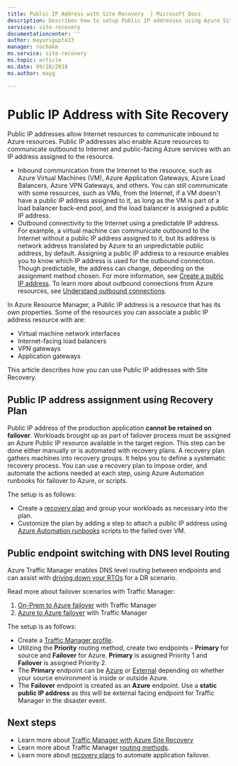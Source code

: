 ```yaml
---
title: Public IP Address with Site Recovery  | Microsoft Docs
description: Describes how to setup Public IP addresses using Azure Site Recovery and Azure Traffic Manager for disaster recovery and migration
services: site-recovery
documentationcenter: ''
author: mayurigupta13
manager: rochakm
ms.service: site-recovery
ms.topic: article
ms.date: 09/28/2018
ms.author: mayg

---
```

# Public IP Address with Site Recovery

Public IP addresses allow Internet resources to communicate inbound to Azure resources. Public IP addresses also enable Azure resources to communicate outbound to Internet and public-facing Azure services with an IP address assigned to the resource.
- Inbound communication from the Internet to the resource, such as Azure Virtual Machines (VM), Azure Application Gateways, Azure Load Balancers, Azure VPN Gateways, and others. You can still communicate with some resources, such as VMs, from the Internet, if a VM doesn't have a public IP address assigned to it, as long as the VM is part of a load balancer back-end pool, and the load balancer is assigned a public IP address.
- Outbound connectivity to the Internet using a predictable IP address. For example, a virtual machine can communicate outbound to the Internet without a public IP address assigned to it, but its address is network address translated by Azure to an unpredictable public address, by default. Assigning a public IP address to a resource enables you to know which IP address is used for the outbound connection. Though predictable, the address can change, depending on the assignment method chosen. For more information, see [Create a public IP address](../virtual-network/virtual-network-public-ip-address.md#create-a-public-ip-address). To learn more about outbound connections from Azure resources, see [Understand outbound connections](../load-balancer/load-balancer-outbound-connections.md?toc=%2fazure%2fvirtual-network%2ftoc.json).

In Azure Resource Manager, a Public IP address is a resource that has its own properties. Some of the resources you can associate a public IP address resource with are:

* Virtual machine network interfaces
* Internet-facing load balancers
* VPN gateways
* Application gateways

This article describes how you can use Public IP addresses with Site Recovery.

## Public IP address assignment using Recovery Plan

Public IP address of the production application **cannot be retained on failover**. Workloads brought up as part of failover process must be assigned an Azure Public IP resource available in the target region. This step can be done either manually or is automated with recovery plans. A recovery plan gathers machines into recovery groups. It helps you to define a systematic recovery process. You can use a recovery plan to impose order, and automate the actions needed at each step, using Azure Automation runbooks for failover to Azure, or scripts.

The setup is as follows:
- Create a [recovery plan](../site-recovery/site-recovery-create-recovery-plans.md#create-a-recovery-plan) and group your workloads as necessary into the plan.
- Customize the plan by adding a step to attach a public IP address  using [Azure Automation runbooks](../site-recovery/site-recovery-runbook-automation.md#customize-the-recovery-plan) scripts to the failed over VM.

 
## Public endpoint switching with DNS level Routing

Azure Traffic Manager enables DNS level routing between endpoints and can assist with [driving down your RTOs](../site-recovery/concepts-traffic-manager-with-site-recovery.md#recovery-time-objective-rto-considerations) for a DR scenario. 

Read more about failover scenarios with Traffic Manager:
1. [On-Prem to Azure failover](../site-recovery/concepts-traffic-manager-with-site-recovery.md#on-premises-to-azure-failover) with Traffic Manager 
2. [Azure to Azure failover](../site-recovery/concepts-traffic-manager-with-site-recovery.md#azure-to-azure-failover) with Traffic Manager 

The setup is as follows:
- Create a [Traffic Manager profile](../traffic-manager/traffic-manager-create-profile.md).
- Utilizing the **Priority** routing method, create two endpoints – **Primary** for source and **Failover** for Azure. **Primary** is assigned Priority 1 and **Failover** is assigned Priority 2.
- The **Primary** endpoint can be [Azure](../traffic-manager/traffic-manager-endpoint-types.md#azure-endpoints) or [External](../traffic-manager/traffic-manager-endpoint-types.md#external-endpoints) depending on whether your source environment is inside or outside Azure.
- The **Failover** endpoint is created as an **Azure** endpoint. Use a **static public IP address** as this will be external facing endpoint for Traffic Manager in the disaster event.

## Next steps
- Learn more about [Traffic Manager with Azure Site Recovery](../site-recovery/concepts-traffic-manager-with-site-recovery.md)
- Learn more about Traffic Manager [routing methods](../traffic-manager/traffic-manager-routing-methods.md).
- Learn more about [recovery plans](site-recovery-create-recovery-plans.md) to automate application failover.
